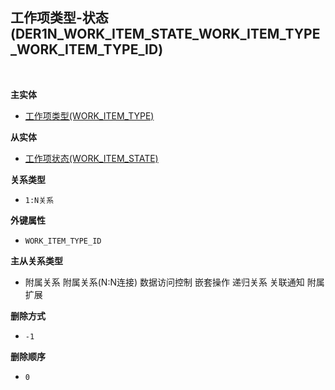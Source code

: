 ## 工作项类型-状态(DER1N_WORK_ITEM_STATE_WORK_ITEM_TYPE_WORK_ITEM_TYPE_ID) <!-- {docsify-ignore-all} -->



<br>
<p class="panel-title"><b>主实体</b></p>

* [工作项类型(WORK_ITEM_TYPE)](module/ProjMgmt/work_item_type)

<p class="panel-title"><b>从实体</b></p>

* [工作项状态(WORK_ITEM_STATE)](module/ProjMgmt/work_item_state)

<p class="panel-title"><b>关系类型</b></p>

* `1:N关系`

<p class="panel-title"><b>外键属性</b></p>

* `WORK_ITEM_TYPE_ID`

<p class="panel-title"><b>主从关系类型</b></p>

* <i class="fa fa-square"/></i> 附属关系 <i class="fa fa-square"/></i> 附属关系(N:N连接) <i class="fa fa-square"/></i> 数据访问控制 <i class="fa fa-square"/></i> 嵌套操作 <i class="fa fa-square"/></i> 递归关系 <i class="fa fa-square"/></i> 关联通知 <i class="fa fa-square"/></i> 附属扩展

<p class="panel-title"><b>删除方式</b></p>

* `-1`

<p class="panel-title"><b>删除顺序</b></p>

* `0`
